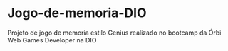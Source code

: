 # Jogo-de-memoria-DIO

Projeto de jogo de memoria estilo Genius realizado no bootcamp da Órbi Web Games Developer na DIO
